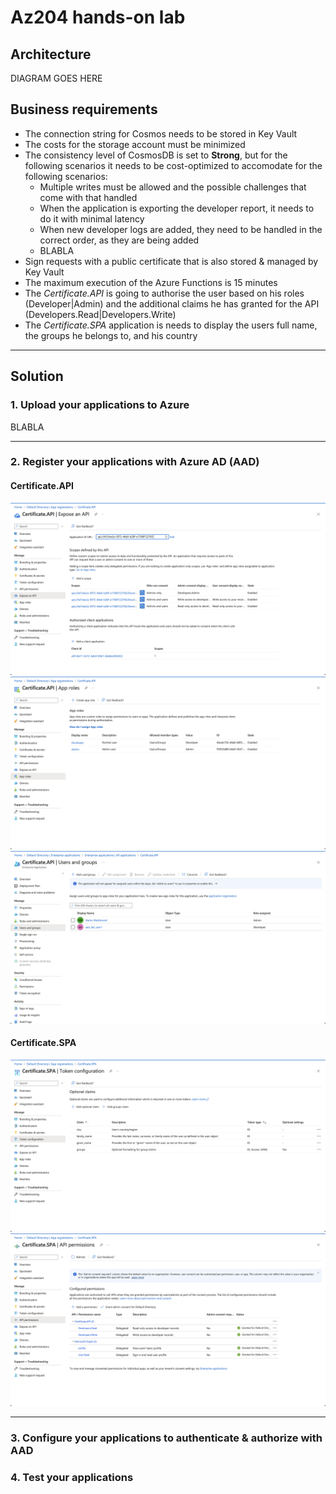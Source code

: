 # Az204 hands-on lab

## Architecture

DIAGRAM GOES HERE

## Business requirements

- The connection string for Cosmos needs to be stored in Key Vault
- The costs for the storage account must be minimized
- The consistency level of CosmosDB is set to **Strong**, but for the following scenarios it needs to be cost-optimized to accomodate for the following scenarios:
  - Multiple writes must be allowed and the possible challenges that come with that handled
  - When the application is exporting the developer report, it needs to do it with minimal latency
  - When new developer logs are added, they need to be handled in the correct order, as they are being added
  - BLABLA
- Sign requests with a public certificate that is also stored & managed by Key Vault
- The maximum execution of the Azure Functions is 15 minutes
- The *Certificate.API* is going to authorise the user based on his roles (Developer|Admin) and the additional claims he has granted for the API (Developers.Read|Developers.Write)
- The *Certificate.SPA* application is needs to display the users full name, the groups he belongs to, and his country

---

## Solution

### 1. Upload your applications to Azure

BLABLA

---

### 2. Register your applications with Azure AD (AAD)

#### Certificate.API

![Registering the scopes for the Certificate.API](docs/image-3.png)
![Registering the roles for the Certificate.API](docs/image-4.png)
![Role assignment for the Certificate.API](docs/image-7.png)

#### Certificate.SPA

![ID token configuration for the Certificate.SPA](docs/image-5.png)
![Requesting for the scopes for the Certificate.SPA](docs/image-6.png)

---

### 3. Configure your applications to authenticate & authorize with AAD

### 4. Test your applications
